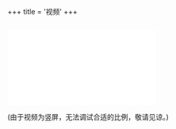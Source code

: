 +++
title = '视频'
+++

##
 
 <iframe src="//player.bilibili.com/player.html?aid=750103292&bvid=BV1iC4y1M7PJ&cid=1375218955&p=1" scrolling="no" border="0" frameborder="no" framespacing="0" allowfullscreen="true"width="300px" hight="3000px"> </iframe>
 
 (由于视频为竖屏，无法调试合适的比例，敬请见谅。)